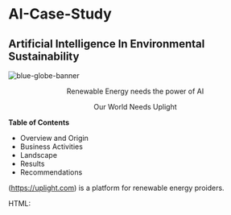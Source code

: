 # AI-Case-Study
## Artificial Intelligence In Environmental Sustainability

<p align="center">
   
   ![blue-globe-banner](https://github.com/user-attachments/assets/f1887d8c-e69f-4cf6-b431-be71803e623b)

   <p align="center"> Renewable Energy needs the power of AI

<p align="center"> Our World Needs Uplight
   
   
**Table of Contents**
* Overview and Origin
* Business Activities
* Landscape
* Results
* Recommendations

 (https://uplight.com) is a platform for renewable energy proiders. 

 HTML:

<iframe width="560" height="315" src="https://www.youtube.com/embed/https://youtu.be/TzfnlPxCZv0?si=0TOesNz7_5OWobN7>

**

_Overview and Origin_ 
Uplight was incorporated in 


_Business Activities_




_Landscape_ 


_Results_ 


_Recommendations_  








